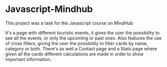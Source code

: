 # Javascript-Mindhub
This project was a task for the Javascript course on MindHub

It's a page with different touristic events, it gives the user the possibility to see all the events, or only the upcoming or past ones.
Also features the use of cross filters, giving the user the possibility to filter cards by name, category or both.
There's as well a Contact page and a Stats page where given all the cards different calculations are made in order to show important information.


